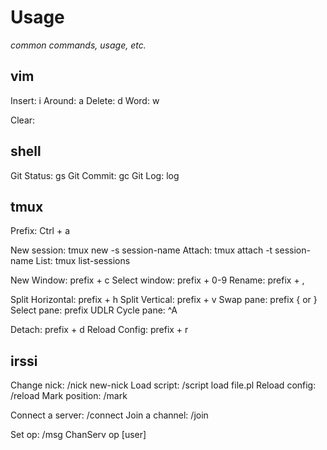 # Usage

_common commands, usage, etc._

## vim

Insert: i
Around: a
Delete: d
Word: w

Clear: <leader> <space>

## shell

Git Status: gs
Git Commit: gc
Git Log: log

## tmux

Prefix: Ctrl + a

New session: tmux new -s session-name
Attach: tmux attach -t session-name
List: tmux list-sessions

New Window: prefix + c
Select window: prefix + 0-9
Rename: prefix + ,

Split Horizontal: prefix + h
Split Vertical: prefix + v
Swap pane: prefix { or }
Select pane: prefix UDLR
Cycle pane: ^A

Detach: prefix + d
Reload Config: prefix + r

## irssi

Change nick: /nick new-nick
Load script: /script load file.pl
Reload config: /reload
Mark position: /mark

Connect a server: /connect <url>
Join a channel: /join <chan>

Set op: /msg ChanServ op <chan> [user]

